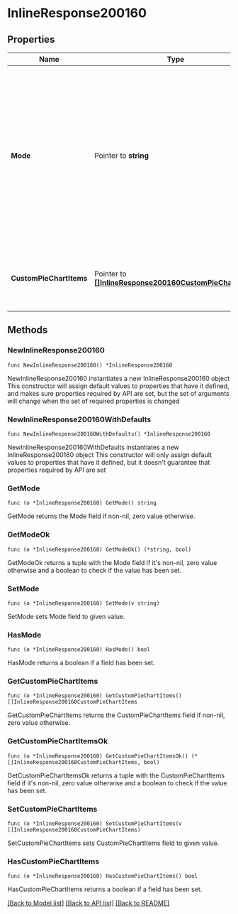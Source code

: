 # InlineResponse200160

## Properties

Name | Type | Description | Notes
------------ | ------------- | ------------- | -------------
**Mode** | Pointer to **string** |     The traffic analysis mode for the network. Can be one of &#39;disabled&#39; (do not collect traffic types),     &#39;basic&#39; (collect generic traffic categories), or &#39;detailed&#39; (collect destination hostnames).  | [optional] 
**CustomPieChartItems** | Pointer to [**[]InlineResponse200160CustomPieChartItems**](InlineResponse200160CustomPieChartItems.md) | The list of items that make up the custom pie chart for traffic reporting. | [optional] 

## Methods

### NewInlineResponse200160

`func NewInlineResponse200160() *InlineResponse200160`

NewInlineResponse200160 instantiates a new InlineResponse200160 object
This constructor will assign default values to properties that have it defined,
and makes sure properties required by API are set, but the set of arguments
will change when the set of required properties is changed

### NewInlineResponse200160WithDefaults

`func NewInlineResponse200160WithDefaults() *InlineResponse200160`

NewInlineResponse200160WithDefaults instantiates a new InlineResponse200160 object
This constructor will only assign default values to properties that have it defined,
but it doesn't guarantee that properties required by API are set

### GetMode

`func (o *InlineResponse200160) GetMode() string`

GetMode returns the Mode field if non-nil, zero value otherwise.

### GetModeOk

`func (o *InlineResponse200160) GetModeOk() (*string, bool)`

GetModeOk returns a tuple with the Mode field if it's non-nil, zero value otherwise
and a boolean to check if the value has been set.

### SetMode

`func (o *InlineResponse200160) SetMode(v string)`

SetMode sets Mode field to given value.

### HasMode

`func (o *InlineResponse200160) HasMode() bool`

HasMode returns a boolean if a field has been set.

### GetCustomPieChartItems

`func (o *InlineResponse200160) GetCustomPieChartItems() []InlineResponse200160CustomPieChartItems`

GetCustomPieChartItems returns the CustomPieChartItems field if non-nil, zero value otherwise.

### GetCustomPieChartItemsOk

`func (o *InlineResponse200160) GetCustomPieChartItemsOk() (*[]InlineResponse200160CustomPieChartItems, bool)`

GetCustomPieChartItemsOk returns a tuple with the CustomPieChartItems field if it's non-nil, zero value otherwise
and a boolean to check if the value has been set.

### SetCustomPieChartItems

`func (o *InlineResponse200160) SetCustomPieChartItems(v []InlineResponse200160CustomPieChartItems)`

SetCustomPieChartItems sets CustomPieChartItems field to given value.

### HasCustomPieChartItems

`func (o *InlineResponse200160) HasCustomPieChartItems() bool`

HasCustomPieChartItems returns a boolean if a field has been set.


[[Back to Model list]](../README.md#documentation-for-models) [[Back to API list]](../README.md#documentation-for-api-endpoints) [[Back to README]](../README.md)


